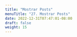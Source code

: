 ```yaml
---
title: "Mostrar Posts"
menuTitle: "27. Mostrar Posts"
date: 2022-12-31T07:47:01-08:00
draft: false
weight: 15
---
```



